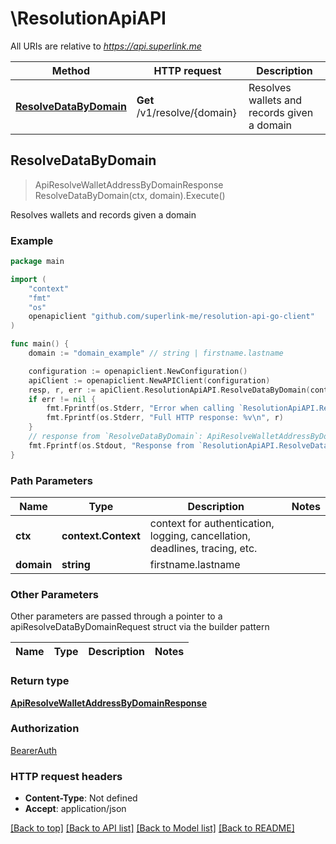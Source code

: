 # \ResolutionApiAPI

All URIs are relative to *https://api.superlink.me*

Method | HTTP request | Description
------------- | ------------- | -------------
[**ResolveDataByDomain**](ResolutionApiAPI.md#ResolveDataByDomain) | **Get** /v1/resolve/{domain} | Resolves wallets and records given a domain



## ResolveDataByDomain

> ApiResolveWalletAddressByDomainResponse ResolveDataByDomain(ctx, domain).Execute()

Resolves wallets and records given a domain



### Example

```go
package main

import (
    "context"
    "fmt"
    "os"
    openapiclient "github.com/superlink-me/resolution-api-go-client"
)

func main() {
    domain := "domain_example" // string | firstname.lastname

    configuration := openapiclient.NewConfiguration()
    apiClient := openapiclient.NewAPIClient(configuration)
    resp, r, err := apiClient.ResolutionApiAPI.ResolveDataByDomain(context.Background(), domain).Execute()
    if err != nil {
        fmt.Fprintf(os.Stderr, "Error when calling `ResolutionApiAPI.ResolveDataByDomain``: %v\n", err)
        fmt.Fprintf(os.Stderr, "Full HTTP response: %v\n", r)
    }
    // response from `ResolveDataByDomain`: ApiResolveWalletAddressByDomainResponse
    fmt.Fprintf(os.Stdout, "Response from `ResolutionApiAPI.ResolveDataByDomain`: %v\n", resp)
}
```

### Path Parameters


Name | Type | Description  | Notes
------------- | ------------- | ------------- | -------------
**ctx** | **context.Context** | context for authentication, logging, cancellation, deadlines, tracing, etc.
**domain** | **string** | firstname.lastname | 

### Other Parameters

Other parameters are passed through a pointer to a apiResolveDataByDomainRequest struct via the builder pattern


Name | Type | Description  | Notes
------------- | ------------- | ------------- | -------------


### Return type

[**ApiResolveWalletAddressByDomainResponse**](ApiResolveWalletAddressByDomainResponse.md)

### Authorization

[BearerAuth](../README.md#BearerAuth)

### HTTP request headers

- **Content-Type**: Not defined
- **Accept**: application/json

[[Back to top]](#) [[Back to API list]](../README.md#documentation-for-api-endpoints)
[[Back to Model list]](../README.md#documentation-for-models)
[[Back to README]](../README.md)

